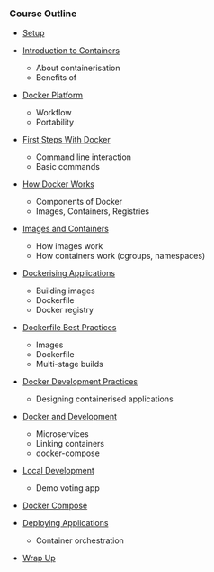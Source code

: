 ### Course Outline

* [Setup](setup.md)
* [Introduction to Containers](introduction-to-containers.md)
   + About containerisation
   + Benefits of
* [Docker Platform](docker-platform.md)
   + Workflow
   + Portability
* [First Steps With Docker](first-steps-with-docker.md)
   + Command line interaction
   + Basic commands



* [How Docker Works](docker-nuts-and-bolts.md)
   + Components of Docker
   + Images, Containers, Registries
* [Images and Containers](images-and-containers.md)
   + How images work
   + How containers work (cgroups, namespaces)



* [Dockerising Applications](dockerising-applications.md)
   + Building images
   + Dockerfile
   + Docker registry
* [Dockerfile Best Practices](best-practices.md)
   + Images
   + Dockerfile
   + Multi-stage builds



* [Docker Development Practices](docker-best-practices.md)
   + Designing containerised applications
* [Docker and Development](docker-and-development.md)
   + Microservices
   + Linking containers
   + docker-compose



* [Local Development](voting-app-local.md)
   + Demo voting app
* [Docker Compose](docker-compose-advanced.md)
* [Deploying Applications](orchestration.md)
   + Container orchestration 


* [Wrap Up](wrap-up.md)


